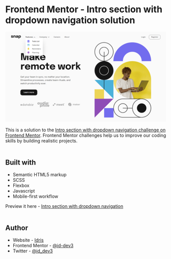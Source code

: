 # Frontend Mentor - Intro section with dropdown navigation solution

![Design preview for the Intro section with dropdown navigation coding challenge](./design/my-work.png)

This is a solution to the [Intro section with dropdown navigation challenge on Frontend Mentor](https://www.frontendmentor.io/solutions/intro-section-with-dropdown-navigation-solution-eejCpPltbE). Frontend Mentor challenges help us to improve our coding skills by building realistic projects. <br><br>

## Built with

- Semantic HTML5 markup
- SCSS
- Flexbox
- Javascript
- Mobile-first workflow

Preview it here - [Intro section with dropdown navigation](https://id-dev3.github.io/intro-section-with-dropdown-navigation/) <br><br>

## Author

- Website - [Idris](https://id-dev3.github.io/)
- Frontend Mentor - [@id-dev3](https://www.frontendmentor.io/profile/id-dev3)
- Twitter - [@id_dev3](https://www.twitter.com/id_dev3)
